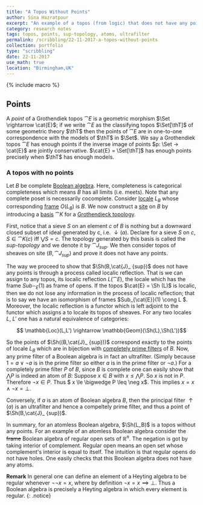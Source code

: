 ```yaml
---
title: "A Topos Without Points"
author: Sina Hazratpour
excerpt: "An example of a topos (from logic) that does not have any points."
category: research notes
tags: topos, points, sup-topology, atoms, ultrafilter
permalink: /scribbling/22-11-2017-a-topos-without-points
collection: portfolio
type: "scribbling"
date: 22-11-2017
use_math: true
location: "Birmingham,UK"
---
```



{% include macro %}


## Points

A _point_ of a Grothendiek topos $\cat{E}$ is a geometric morphism $\Set  \rightarrow \cat{E}$; if we write $\cat{E}$ as the 
classifying topos $\Set[\thT]$ of some geometric theory $\thT$ then the points of $\cat{E}$ are in one-to-one correspondence with the models of $\thT$ in $\Set$. We say a Grothendiek topos $\cat{E}$ has enough points if the inverse image of points $p: \Set → \cat{E}$ are jointly conservative. $\cat{E} = \Set[\thT]$ has enough points precisely when $\thT$ has enough models. 


### A topos with no points  

Let $B$ be complete [Boolean algebra](https://ncatlab.org/nlab/show/Boolean+algebra). Here, completeness is categorical completeness which means $B$ has all limits (i.e. meets). Note that any complete poset is necessarily cocomplete. Consider [locale](https://ncatlab.org/nlab/show/locale) $L_B$ whose corresponding [frame](https://ncatlab.org/nlab/show/frame) $O(L_B)$ is $B$. We now construct a [site](https://ncatlab.org/nlab/show/site) on $B$ by introducing a [basis](https://ncatlab.org/nlab/show/Grothendieck+pretopology) $\cat{K}$ for a [Grothendieck topology](https://ncatlab.org/nlab/show/Grothendieck+topology). 

First, notice that a sieve $S$ on an element $c$ of $B$ is nothing but a downward closed subset of ideal generated by c, i.e. $\downarrow (a)$. Declare for a sieve $S$ on $c$, $S \in \cat{K}(c)$ iff $\bigvee S = c$.  The topology generated by this basis is called the _sup-topology_ and we denote it by $\cat{J}_ {sup}$. We then consider topos of sheaves on site $(B,\cat{J}_ {sup})$ and prove it does not have any points.

The way we proceed to show that $\Sh(B,\cat{J}_ {sup})$ does not have any points is through a process called localic reflection. That is we can assign to any topos, its localic reflection $L(\cat{E})$, the locale which has the frame $Sub_{\cat{E}}(1)$ as frame of opens. If the topos $\cat{E} = \Sh (L)$ is localic, then we do not lose any information in the process of localic reflection; that is to say we have an isomorphism of frames $Sub_{\cat{E}}(1) \cong L $. Moreover, the localic reflection is a functor which is left adjoint to the functor which assigns a to locale its topos of sheaves. For any two locales $L$, $L'$ one has a natural equivalence of categories: 

$$ \mathbb{Loc}(L,L') \rightarrow \mathbb{Geom}(\Sh(L),\Sh(L'))$$

So the points of $\Sh((B,\cat{J}_ {sup}))$ correspond exactly to the points of locale $L_B$ which are in bijection with [completely prime filters](https://ncatlab.org/nlab/show/completely+prime+filter) of $B$. Now, any prime filter of a Boolean algebra is in fact an ultrafilter. (Simply because $1 = a \vee \neg a$ is in the prime filter so either $a$ is in the prime filter or $\neg a$.) For a completely prime filter $P$ of $B$, since $B$ is complete one can easily show that $\bigwedge P$ is indeed an atom of $B$: Suppose $x \in B$ with $x \le \bigwedge P$. So $x$ is not in $P$. Therefore $\neg x \in P$. Thus $ x \le \bigwedge P \leq \neg x$.
This implies $x = x \wedge \neg x = \bot$.  

Conversely, if $a$ is an atom of Boolean algebra $B$, then the principal filter $\uparrow (a)$ is an ultrafilter and hence a compeltely prime filter, and thus a point of $\Sh(B,\cat{J}_ {sup})$. 

In summary, for an atomless Boolean algebra, $\Sh(L_B)$ is a topos without any points. For an example of an atomless Boolean algebra consider the <strike>frame</strike> Boolean algebra of regular open sets of $\mathbb{R}^n$. The negation is got by taking interior of complement. Regular open means an open set whose complement's interior is equal to itself. The intuition is that regular opens do not have holes. One easily checks that this Boolean algebra does not have any atoms. 

**Remark** In general one can define an element of a Heyting algebra to be regular whenever $\neg \neg x = x$, where by definition $\neg x = x \implies \bot$. Thus a Boolean algebra is precisely a Heyting algebra in which every element is regular. 
{: .notice}  



